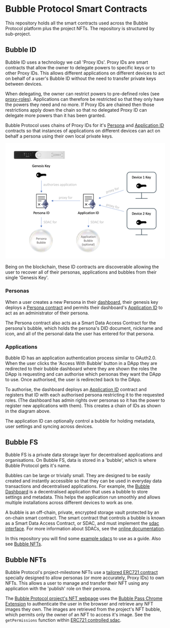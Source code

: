 # Bubble Protocol Smart Contracts

This repository holds all the smart contracts used across the Bubble Protocol platform plus the project NFTs.  The repository is structured by sub-project.

## Bubble ID

Bubble ID uses a technology we call 'Proxy IDs'.  Proxy IDs are smart contracts that allow the owner to delegate powers to specific keys or to other Proxy IDs.  This allows different applications on different devices to act on behalf of a user's Bubble ID without the need to transfer private keys between devices.

When delegating, the owner can restrict powers to pre-defined roles (see [proxy-roles](bubble-id/proxyid/proxy-roles.txt)).  Applications can therefore be restricted so that they only have the powers they need and no more.  If Proxy IDs are chained then those restrictions apply down the chain so that no delegated Proxy ID can delegate more powers than it has been granted.

Bubble Protocol uses chains of Proxy IDs for it's [Persona](bubble-id/personas/Persona.sol) and [Application ID](bubble-id/applications/ApplicationId.sol) contracts so that instances of applications on different devices can act on behalf a persona using their own local private keys.

![bubble-id diagram](bubble-id-diagram.png)

Being on the blockchain, these ID contracts are discoverable allowing the user to recover all of their personas, applications and bubbles from their single 'Genesis Key'. 

### Personas

When a user creates a new Persona in their [dashboard](https://datonavault.com/bubble), their genesis key deploys a [Persona contract](bubble-id/personas/Persona.sol) and permits their dashboard's [Application ID](bubble-id/applications/ApplicationId.sol) to act as an administrator of their persona.

The Persona contract also acts as a Smart Data Access Contract for the persona's bubble, which holds the persona's DID document, nickname and icon, and all of the personal data the user has entered for that persona.

### Applications

Bubble ID has an application authentication process similar to OAuth2.0.  When the user clicks the 'Access With Bubble' button in a DApp they are redirected to their bubble dashboard where they are shown the roles the DApp is requesting and can authorise which personas they want the DApp to use.  Once authorised, the user is redirected back to the DApp.

To authorise, the dashboard deploys an [Application ID](bubble-id/applications/ApplicationId.sol) contract and registers that ID with each authorised persona restricting it to the requested roles.  (The dashboard has admin rights over personas so it has the power to register new applications with them).  This creates a chain of IDs as shown in the diagram above.

The application ID can optionally control a bubble for holding metadata, user settings and syncing across devices.
## Bubble FS

Bubble FS is a private data storage layer for decentralised applications and organisations.  On Bubble FS, data is stored in a 'bubble', which is where Bubble Protocol gets it's name.

Bubbles can be large or trivially small. They are designed to be easily created and instantly accessible so that they can be used in everyday data transactions and decentralised applications. For example, the [Bubble Dashboard](https://datonavault.com/bubble) is a decentralised application that uses a bubble to store settings and metadata. This helps the application run smoothly and allows multiple installations across different devices to work as one.

A bubble is an off-chain, private, encrypted storage vault protected by an on-chain smart contract.  The smart contract that controls a bubble is known as a Smart Data Access Contract, or SDAC, and must implement the [sdac interface](bubble-fs/sdacs/SDAC.sol).  For more information about SDACs, see the [online documentation](https://datona-lib.readthedocs.io/en/latest/what.html#).

In this repository you will find some [example sdacs](bubble-fs/sdacs/examples) to use as a guide.  Also see [Bubble NFTs](#bubble-nfts).

## Bubble NFTs

Bubble Protocol's project-milestone NFTs use a [tailored ERC721 contract](bubble-nfts/BubbleNFT.sol) specially designed to allow personas (or more accurately, Proxy IDs) to own NFTs.  This allows a user to manage and transfer their NFT using any application with the 'publish' role on their persona.

The [Bubble Protocol project's NFT webpage](https://bubbleprotocol.com/nfts) uses the [Bubble Pass Chrome Extension](https://chrome.google.com/webstore/detail/bubble-pass/hdclcadfoglogdajchmemdgnggkboloa) to authenticate the user in the browser and retrieve any NFT images they own.  The images are retrieved from the project's NFT bubble, which permits only the owner of an NFT to access it's image.  See the `getPermissions` function within  [ERC721 controlled sdac](bubble-nfts/ERC721ControlledBubble.sol).

